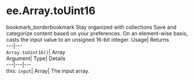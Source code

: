  
#  ee.Array.toUint16 
bookmark_borderbookmark Stay organized with collections  Save and categorize content based on your preferences. 
On an element-wise basis, casts the input value to an unsigned 16-bit integer. 
Usage| Returns  
---|---  
`Array.toUint16()`| Array  
Argument| Type| Details  
---|---|---  
this: `input`| Array| The input array.  
